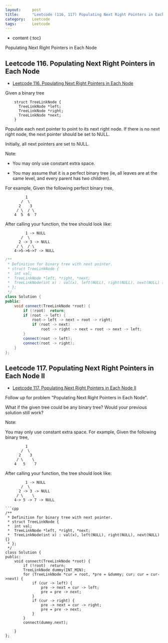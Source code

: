 ```yaml
---
layout:     post
title:      "Leetcode (116, 117) Populating Next Right Pointers in Each Node I, II"
category:   Leetcode
tags:		Leetcode
---
```


* content
{:toc}

Populating Next Right Pointers in Each Node

## Leetcode 116. Populating Next Right Pointers in Each Node

* [Leetcode 116. Populating Next Right Pointers in Each Node](https://leetcode.com/problems/populating-next-right-pointers-in-each-node/#/description)

Given a binary tree

```
    struct TreeLinkNode {
      TreeLinkNode *left;
      TreeLinkNode *right;
      TreeLinkNode *next;
    }
```

Populate each next pointer to point to its next right node. If there is no next right node, the next pointer should be set to NULL.

Initially, all next pointers are set to NULL.

Note:

* You may only use constant extra space.

* You may assume that it is a perfect binary tree (ie, all leaves are at the same level, and every parent has two children).

For example,
Given the following perfect binary tree,

```
         1
       /  \
      2    3
     / \  / \
    4  5  6  7
```

After calling your function, the tree should look like:

```
         1 -> NULL
       /  \
      2 -> 3 -> NULL
     / \  / \
    4->5->6->7 -> NULL
```

```cpp
/**
 * Definition for binary tree with next pointer.
 * struct TreeLinkNode {
 *  int val;
 *  TreeLinkNode *left, *right, *next;
 *  TreeLinkNode(int x) : val(x), left(NULL), right(NULL), next(NULL) {}
 * };
 */
class Solution {
public:
    void connect(TreeLinkNode *root) {
        if (!root)  return;
        if (root -> left) {
            root-> left -> next = root -> right;
            if (root -> next)
                root -> right -> next = root -> next -> left;
        }
        connect(root -> left);
        connect(root -> right);
    }
};
```

## Leetcode 117. Populating Next Right Pointers in Each Node II

* [Leetcode 117. Populating Next Right Pointers in Each Node II](https://leetcode.com/problems/populating-next-right-pointers-in-each-node-ii/#/description)

Follow up for problem "Populating Next Right Pointers in Each Node".

What if the given tree could be any binary tree? Would your previous solution still work?

Note:

You may only use constant extra space.
For example,
Given the following binary tree,

```
         1
       /  \
      2    3
     / \    \
    4   5    7
```

After calling your function, the tree should look like:

```
         1 -> NULL
       /  \
      2 -> 3 -> NULL
     / \    \
    4-> 5 -> 7 -> NULL

```cpp
/**
 * Definition for binary tree with next pointer.
 * struct TreeLinkNode {
 *  int val;
 *  TreeLinkNode *left, *right, *next;
 *  TreeLinkNode(int x) : val(x), left(NULL), right(NULL), next(NULL) {}
 * };
 */
class Solution {
public:
    void connect(TreeLinkNode *root) {
        if (!root)  return;
        TreeLinkNode dummy(INT_MIN);
        for (TreeLinkNode *cur = root, *pre = &dummy; cur; cur = cur->next) {
            if (cur -> left) {
                pre -> next = cur -> left;
                pre = pre -> next;
            } 
            if (cur -> right) {
                pre -> next = cur -> right;
                pre = pre -> next;
            }
        }
        connect(dummy.next);
        
    }
};
```